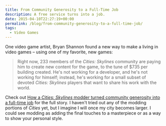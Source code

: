 ```yaml
---
title: From Community Generosity to a Full-Time Job
description: A free service turns into a job.
date: 2015-04-10T22:27:19+00:00
permalink: /blog/from-community-generosity-to-a-full-time-job/
tags:
  - Video Games
---
```


One video game artist, Bryan Shannon found a new way to make a living in video games – using one of my favorite, new games:

> Right now, 233 members of the _Cities: Skylines_ community are paying him to create new content for the game, to the tune of $735 per building created. He's not working for a developer, and he's not working for himself; instead, he's working for a small subset of devoted _Cities: Skylines_ players that want to share his work with the world.

Check out [How a _Cities: Skylines_ modder turned community generosity into a full-time job](http://arstechnica.com/gaming/2015/04/how-a-cities-skylines-modder-turned-community-generosity-into-a-full-time-job/) for the full story. I haven't tried out any of the modding portions of _Cities_ yet, but I imagine I will once my city becomes larger. I could see modding as adding the final touches to a masterpiece or as a way to show your personal style.
